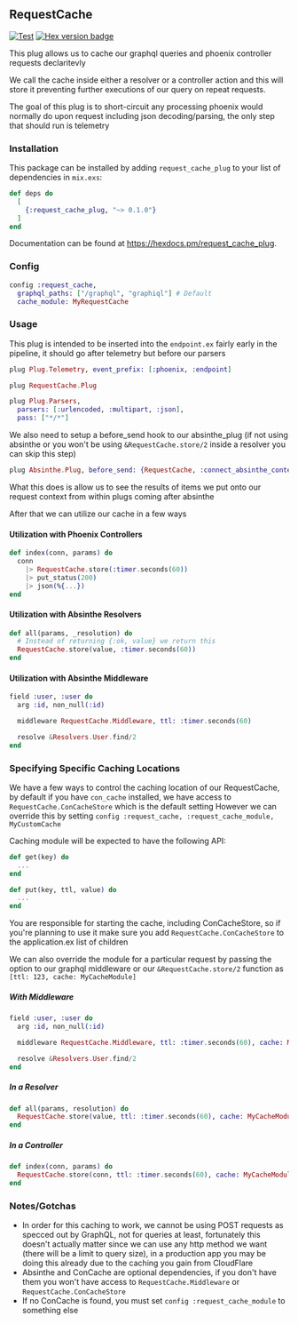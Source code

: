 ## RequestCache

[![Test](https://github.com/MikaAK/request_cache_plug/actions/workflows/test-actions.yml/badge.svg)](https://github.com/MikaAK/request_cache_plug/actions/workflows/test-actions.yml)
[![Hex version badge](https://img.shields.io/hexpm/v/request_cache_plug.svg)](https://hex.pm/packages/request_cache_plug)

This plug allows us to cache our graphql queries and phoenix controller requests declaritevly

We call the cache inside either a resolver or a controller action and this will store it preventing further
executions of our query on repeat requests.

The goal of this plug is to short-circuit any processing phoenix would
normally do upon request including json decoding/parsing, the only step that should run is telemetry

### Installation

This  package can be installed by adding `request_cache_plug` to your list of dependencies in `mix.exs`:

```elixir
def deps do
  [
    {:request_cache_plug, "~> 0.1.0"}
  ]
end
```

Documentation can be found at <https://hexdocs.pm/request_cache_plug>.

### Config
```elixir
config :request_cache,
  graphql_paths: ["/graphql", "graphiql"] # Default
  cache_module: MyRequestCache
```

### Usage
This plug is intended to be inserted into the `endpoint.ex` fairly early in the pipeline,
it should go after telemetry but before our parsers

```elixir
plug Plug.Telemetry, event_prefix: [:phoenix, :endpoint]

plug RequestCache.Plug

plug Plug.Parsers,
  parsers: [:urlencoded, :multipart, :json],
  pass: ["*/*"]
```

We also need to setup a before_send hook to our absinthe_plug (if not using absinthe or you won't be using `&RequestCache.store/2` inside a resolver you can skip this step)
```elixir
plug Absinthe.Plug, before_send: {RequestCache, :connect_absinthe_context_to_conn}
```
What this does is allow us to see the results of items we put onto our request context from within plugs coming after absinthe

After that we can utilize our cache in a few ways

#### Utilization with Phoenix Controllers
```elixir
def index(conn, params) do
  conn
    |> RequestCache.store(:timer.seconds(60))
    |> put_status(200)
    |> json(%{...})
end
```

#### Utilization with Absinthe Resolvers
```elixir
def all(params, _resolution) do
  # Instead of returning {:ok, value} we return this
  RequestCache.store(value, :timer.seconds(60))
end
```

#### Utilization with Absinthe Middleware
```elixir
field :user, :user do
  arg :id, non_null(:id)

  middleware RequestCache.Middleware, ttl: :timer.seconds(60)

  resolve &Resolvers.User.find/2
end
```

### Specifying Specific Caching Locations
We have a few ways to control the caching location of our RequestCache, by default if you have `con_cache` installed,
we have access to `RequestCache.ConCacheStore` which is the default setting
However we can override this by setting `config :request_cache, :request_cache_module, MyCustomCache`

Caching module will be expected to have the following API:
```elixir
def get(key) do
  ...
end

def put(key, ttl, value) do
  ...
end
```

You are responsible for starting the cache, including ConCacheStore, so if you're planning to use it make sure
you add `RequestCache.ConCacheStore` to the application.ex list of children

We can also override the module for a particular request by passing the option to our graphql middleware or
our `&RequestCache.store/2` function as `[ttl: 123, cache: MyCacheModule]`

##### With Middleware

```elixir
field :user, :user do
  arg :id, non_null(:id)

  middleware RequestCache.Middleware, ttl: :timer.seconds(60), cache: MyCacheModule

  resolve &Resolvers.User.find/2
end
```

##### In a Resolver

```elixir
def all(params, resolution) do
  RequestCache.store(value, ttl: :timer.seconds(60), cache: MyCacheModule)
end
```

##### In a Controller

```elixir
def index(conn, params) do
  RequestCache.store(conn, ttl: :timer.seconds(60), cache: MyCacheModule)
end
```

### Notes/Gotchas
- In order for this caching to work, we cannot be using POST requests as specced out by GraphQL, not for queries at least, fortunately this doesn't actually matter since we can use any http method we want (there will be a limit to query size), in a production app you may be doing this already due to the caching you gain from CloudFlare
- Absinthe and ConCache are optional dependencies, if you don't have them you won't have access to `RequestCache.Middleware` or `RequestCache.ConCacheStore`
- If no ConCache is found, you must set `config :request_cache_module` to something else
